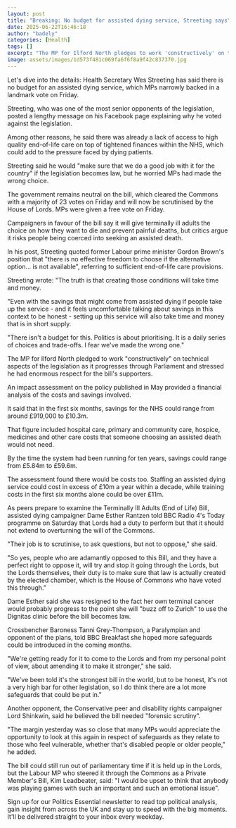 ```yaml
---
layout: post
title: "Breaking: No budget for assisted dying service, Streeting says"
date: 2025-06-22T16:46:18
author: "badely"
categories: [Health]
tags: []
excerpt: "The MP for Ilford North pledges to work 'constructively' on technical aspects of the legislation."
image: assets/images/1d573f481c069fa6f6f8a9f42c837370.jpg
---
```


Let's dive into the details: Health Secretary Wes Streeting has said there is no budget for an assisted dying service, which MPs narrowly backed in a landmark vote on Friday.

Streeting, who was one of the most senior opponents of the legislation, posted a lengthy message on his Facebook page explaining why he voted against the legislation.

Among other reasons, he said there was already a lack of access to high quality end-of-life care on top of tightened finances within the NHS, which could add to the pressure faced by dying patients. 

Streeting said he would "make sure that we do a good job with it for the country" if the legislation becomes law, but he worried MPs had made the wrong choice.

The government remains neutral on the bill, which cleared the Commons with a majority of 23 votes on Friday and will now be scrutinised by the House of Lords. MPs were given a free vote on Friday.

Campaigners in favour of the bill say it will give terminally ill adults the choice on how they want to die and prevent painful deaths, but critics argue it risks people being coerced into seeking an assisted death.

In his post, Streeting quoted former Labour prime minister Gordon Brown's position that "there is no effective freedom to choose if the alternative option... is not available", referring to sufficient end-of-life care provisions.

Streeting wrote: "The truth is that creating those conditions will take time and money. 

"Even with the savings that might come from assisted dying if people take up the service - and it feels uncomfortable talking about savings in this context to be honest - setting up this service will also take time and money that is in short supply. 

"There isn't a budget for this. Politics is about prioritising. It is a daily series of choices and trade-offs. I fear we've made the wrong one."

The MP for Ilford North pledged to work "constructively" on technical aspects of the  legislation as it progresses through Parliament and stressed he had enormous respect for the bill's supporters.

An impact assessment on the policy published in May provided a financial analysis of the costs and savings involved.

It said that in the first six months, savings for the NHS could range from around £919,000 to £10.3m.

That figure included hospital care, primary and community care, hospice, medicines and other care costs that someone choosing an assisted death would not need.

By the time the system had been running for ten years, savings could range from £5.84m to £59.6m.

The assessment found there would be costs too. Staffing an assisted dying service could cost in excess of £10m a year within a decade, while training costs in the first six months alone could be over £11m.

As peers prepare to examine the Terminally Ill Adults (End of Life) Bill, assisted dying campaigner Dame Esther Rantzen told BBC Radio 4's Today programme on Saturday that Lords had a duty to perform but that it should not extend to overturning the will of the Commons.

"Their job is to scrutinise, to ask questions, but not to oppose," she said.

"So yes, people who are adamantly opposed to this Bill, and they have a perfect right to oppose it, will try and stop it going through the Lords, but the Lords themselves, their duty is to make sure that law is actually created by the elected chamber, which is the House of Commons who have voted this through."

Dame Esther said she was resigned to the fact her own terminal cancer would probably progress to the point she will  "buzz off to Zurich" to use the Dignitas clinic before the bill becomes law.

Crossbencher Baroness Tanni Grey-Thompson, a Paralympian and opponent of the plans, told BBC Breakfast she hoped more safeguards could be introduced in the coming months.

"We're getting ready for it to come to the Lords and from my personal point of view, about amending it to make it stronger," she said.

"We've been told it's the strongest bill in the world, but to be honest, it's not a very high bar for other legislation, so I do think there are a lot more safeguards that could be put in."

Another opponent, the Conservative peer and disability rights campaigner Lord Shinkwin, said he believed the bill needed "forensic scrutiny".

 "The margin yesterday was so close that many MPs would appreciate the opportunity to look at this again in respect of safeguards as they relate to those who feel vulnerable, whether that's disabled people or older people," he added.

The bill could still run out of parliamentary time if it is held up in the Lords, but the Labour MP who steered it through the Commons as a Private Member's Bill, Kim Leadbeater, said: "I would be upset to think that anybody was playing games with such an important and such an emotional issue".

Sign up for our Politics Essential newsletter to read top political analysis, gain insight from across the UK and stay up to speed with the big moments. It'll be delivered straight to your inbox every weekday.

